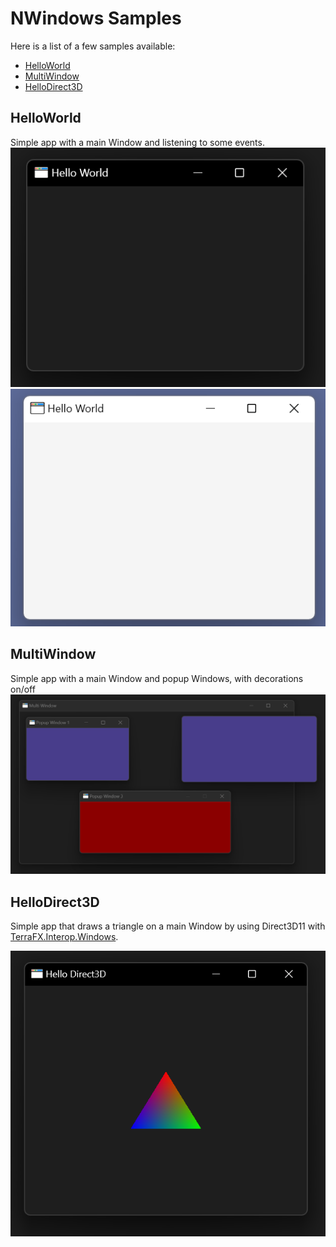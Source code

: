 # NWindows Samples

Here is a list of a few samples available:

- [HelloWorld](#helloworld)
- [MultiWindow](#multiwindow)
- [HelloDirect3D](#hellodirect3d)

## HelloWorld

Simple app with a main Window and listening to some events.
![](HelloWorldDark.png) ![](HelloWorldLight.png)

## MultiWindow

Simple app with a main Window and popup Windows, with decorations on/off
![](MultiWindowDark.png)

## HelloDirect3D

Simple app that draws a triangle on a main Window by using Direct3D11 with [TerraFX.Interop.Windows](https://github.com/terrafx/terrafx.interop.windows).

![](HelloDirect3DDark.png)
